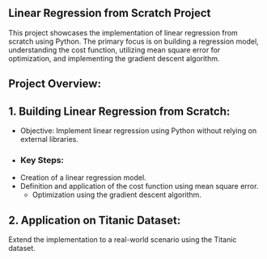 ## Linear Regression from Scratch Project

This project showcases the implementation of linear regression from scratch using Python. The primary focus is on building a regression model, understanding the cost function, utilizing mean square error for optimization, and implementing the gradient descent algorithm.

## Project Overview:
## 1. Building Linear Regression from Scratch:
- Objective: Implement linear regression using Python without relying on external libraries.
- ### Key Steps:
- Creation of a linear regression model.
- Definition and application of the cost function using mean square error.
  - Optimization using the gradient descent algorithm.

## 2. Application on Titanic Dataset:
 Extend the implementation to a real-world scenario using the Titanic dataset.

